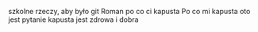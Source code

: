 szkolne rzeczy, aby było git
Roman po co ci kapusta
Po co mi kapusta oto jest pytanie
kapusta jest zdrowa i dobra 